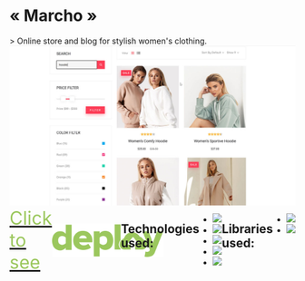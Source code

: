 ﻿<h1>« Marcho »</h1>
> Online store and blog for stylish women's clothing.
<a href="https://github.com/alienat3d/icons-for-github/blob/dev/screenshots/marcho.jpg" target="_blank">
  <img src="https://github.com/alienat3d/icons-for-github/blob/dev/screenshots/marcho-small.jpg" align="center" />
</a>

<div style="display: flex;">
<a href="https://alienat3d.github.io/marcho/" target="_blank" style="display: flex; align-items: center;"><span style="color: #9BC75D; font-size: 32px;">Click to see</span> <img src="https://github.com/alienat3d/icons-for-github/blob/dev/deploy.svg" /></a>

## Technologies used:
* <img src="https://img.shields.io/badge/HTML5-slategray?logo=html5" />
* <img src="https://img.shields.io/badge/CSS3-slategray?logo=css3" />
* <img src="https://img.shields.io/badge/JavaScript-slategray?logo=javascript" />
* <img src="https://img.shields.io/badge/jQuery-slategray?logo=jquery" />
* <img src="https://img.shields.io/badge/Gulp-slategray?logo=gulp" />

## Libraries used:

* <a href="https://www.npmjs.com/package/gulp-nunjucks-render" target="_blank"><img src="https://img.shields.io/badge/Nunjucks-slategray?logo=nunjucks" /></a>
* <a href="https://www.npmjs.com/package/gulp-nunjucks-render" target="_blank"><img src="https://img.shields.io/badge/Nunjucks-slategray?logo=nunjucks" /></a>